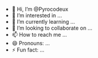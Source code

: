 - 👋 Hi, I’m @Pyrocodeux
- 👀 I’m interested in ...
- 🌱 I’m currently learning ...
- 💞️ I’m looking to collaborate on ...
- 📫 How to reach me ...
- 😄 Pronouns: ...
- ⚡ Fun fact: ...

<!---
Pyrocodeux/Pyrocodeux is a ✨ special ✨ repository because its `README.md` (this file) appears on your GitHub profile.
You can click the Preview link to take a look at your changes.
--->
